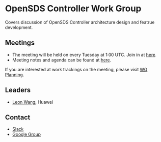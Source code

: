 # OpenSDS Controller Work Group

Covers discussion of OpenSDS Controller architecture design and featrue development.

## Meetings

- The meeting will be held on every Tuesday at 1:00 UTC. Join in at [here](https://zoom.us/j/933703258).
- Meeting notes and agenda can be found at [here](https://docs.google.com/document/d/1OKDp7iDw_l_5kGyniqTKtrwRFAZMvItGghsxfrCqr5c/edit#).

If you are interested at work trackings on the meeting, please visit [WG Planning](https://docs.google.com/spreadsheets/d/1eFZsYCqTW8-zc8K6IMFUVhmzrZQKpOeO8Br0cCraPlU/edit#gid=0).

## Leaders

- [Leon Wang](https://github.com/leonwanghui), Huawei

## Contact

- [Slack](https://opensds.slack.com)
- [Google Group](https://groups.google.com/forum/?hl=en#!forum/opensds-dev)

